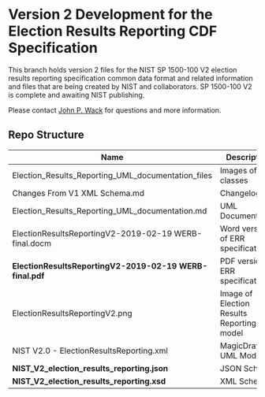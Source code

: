 # Version 2 Development for the Election Results Reporting CDF Specification

This branch holds version 2 files for the NIST SP 1500-100 V2 election results reporting specification common data format and related information and files that are being created by NIST and collaborators.  SP 1500-100 V2 is complete and awaiting NIST publishing.

Please contact [John P. Wack](mailto:john.wack@nist.gov) for questions and more information.

## Repo Structure

|Name     |Description                                         |
|---------|----------------------------------------------------|
|Election_Results_Reporting_UML_documentation_files|Images of UML classes|
|Changes From V1 XML Schema.md|Changelog|
|Election_Results_Reporting_UML_documentation.md|UML Documentation|
|ElectionResultsReportingV2-2019-02-19 WERB-final.docm|Word version of ERR specification|
|**ElectionResultsReportingV2-2019-02-19 WERB-final.pdf**|PDF version of ERR specification|
|ElectionResultsReportingV2.png|Image of Election Results Reporting model|
|NIST V2.0 - ElectionResultsReporting.xml|MagicDraw UML Model  |
|**NIST_V2_election_results_reporting.json**|JSON Schema           |
|**NIST_V2_election_results_reporting.xsd**|XML Schema             |
